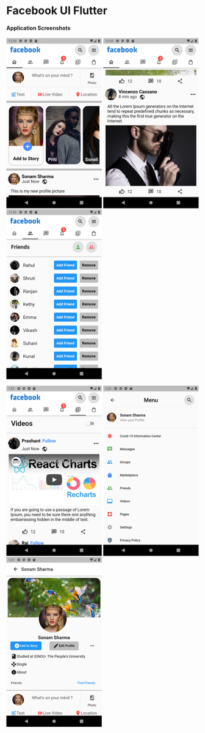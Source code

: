 # Facebook UI Flutter

#### Application Screenshots

<img src="https://github.com/Oxygonal2-0/Facebook-UI-Flutter/blob/main/Screenshots/1.png" width="250" />  <img src="https://github.com/Oxygonal2-0/Facebook-UI-Flutter/blob/main/Screenshots/2.png" width="250" /> <img src="https://github.com/Oxygonal2-0/Facebook-UI-Flutter/blob/main/Screenshots/3.png" width="250" /> 

 <img src="https://github.com/Oxygonal2-0/Facebook-UI-Flutter/blob/main/Screenshots/6.png" width="250" />  <img src="https://github.com/Oxygonal2-0/Facebook-UI-Flutter/blob/main/Screenshots/8.png" width="250" />  <img src="https://github.com/Oxygonal2-0/Facebook-UI-Flutter/blob/main/Screenshots/9.png" width="250" />

